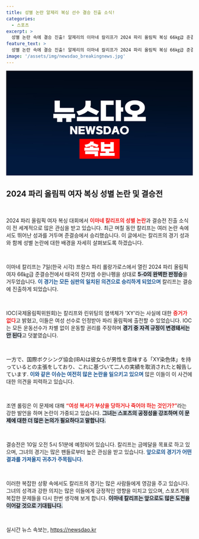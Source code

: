```yaml
---
title: 성별 논란 알제리 복싱 선수 결승 진출 소식!
categories:
  - 스포츠
excerpt: >
  성별 논란 속에 결승 진출! 알제리의 이마네 칼리프가 2024 파리 올림픽 복싱 66㎏급 준결승에서 압도적 승리를 거두며 금메달에 도전합니다. 과연 그녀의 성과는 어떤 의미를 가질까요? 클릭해 더 알아보세요!
feature_text: >
  성별 논란 속에 결승 진출! 알제리의 이마네 칼리프가 2024 파리 올림픽 복싱 66㎏급 준결승에서 압도적 승리를 거두며 금메달에 도전합니다. 과연 그녀의 성과는 어떤 의미를 가질까요? 클릭해 더 알아보세요!
image: '/assets/img/newsdao_breakingnews.jpg'
---
```


<p><img src="/assets/img/newsdao_breakingnews.jpg" alt="ontimetimes 속보" /></p>

<h2 data-ke-size="size26">2024 파리 올림픽 여자 복싱 성별 논란 및 결승전</h2>

<p data-ke-size="size16">&nbsp;</p>

<p>2024 파리 올림픽 여자 복싱 대회에서 <b><span style="color: #ee2323;">이마네 칼리프의 성별 논란</span></b>과 결승전 진출 소식이 전 세계적으로 많은 관심을 받고 있습니다. 최근 며칠 동안 칼리프는 여러 논란 속에서도 뛰어난 성과를 거두며 준결승에서 승리했습니다. 이 글에서는 칼리프의 경기 성과와 함께 성별 논란에 대한 배경을 자세히 살펴보도록 하겠습니다. </p>

<p data-ke-size="size16">&nbsp;</p>

<p>이마네 칼리프는 7일(한국 시각) 프랑스 파리 롤랑가로스에서 열린 2024 파리 올림픽 여자 66㎏급 준결승전에서 태국의 잔자엠 수완나펭을 상대로 <b><span style="background-color: #21538527;">5-0의 완벽한 판정승</span></b>을 거두었습니다. <b><span style="color: #1a5490;">이 경기는 모든 심판의 일치된 의견으로 승리하게 되었으며</span></b> 칼리프는 결승에 진출하게 되었습니다.</p>

<p data-ke-size="size16">&nbsp;</p>

<p>IOC(국제올림픽위원회)는 칼리프와 린위팅의 염색체가 'XY'라는 사실에 대한 <b><span style="color: #ee2323;">증거가 없다</span></b>고 밝혔고, 이들은 여성 선수로 인정받아 파리 올림픽에 출전할 수 있었습니다. IOC는 모든 운동선수가 차별 없이 운동할 권리를 주장하며 <b><span style="background-color: #21538527;">경기 중 자격 규정이 변경돼서는 안 된다</span></b>고 덧붙였습니다.</p>

<p data-ke-size="size16">&nbsp;</p>

<p>一方で、国際ボクシング協会(IBA)は彼女らが男性を意味する「XY染色体」を持っているとの主張をしており、これに基づいて二人の実績を取消されたと報告しています. <b><span style="color: #1a5490;">이와 같은 이슈는 여전히 많은 논란을 일으키고 있으며</span></b> 많은 이들이 이 사건에 대한 의견을 피력하고 있습니다.</p>

<p data-ke-size="size16">&nbsp;</p>

<p>조앤 롤링은 이 문제에 대해 <b><span style="color: #ee2323;">“여성 복서가 부상을 당하거나 죽어야 하는 것인가?”</span></b>라는 강한 발언을 하며 논란이 가중되고 있습니다. <b><span style="background-color: #21538527;">그녀는 스포츠의 공정성을 강조하며 이 문제에 대한 더 많은 논의가 필요하다고 말합니다.</span></b></p>

<p data-ke-size="size16">&nbsp;</p>

<p>결승전은 10일 오전 5시 51분에 예정되어 있습니다. 칼리프는 금메달을 목표로 하고 있으며, 그녀의 경기는 많은 팬들로부터 높은 관심을 받고 있습니다. <b><span style="color: #1a5490;">앞으로의 경기가 어떤 결과를 가져올지 귀추가 주목됩니다.</span></b></p>

<p data-ke-size="size16">&nbsp;</p>

<p>이러한 복잡한 상황 속에서도 칼리프의 경기는 많은 사람들에게 영감을 주고 있습니다. 그녀의 성격과 강한 의지는 많은 이들에게 긍정적인 영향을 미치고 있으며, 스포츠계의 복잡한 문제들을 다시 한번 생각해 보게 합니다. <b><span style="background-color: #21538527;">이마네 칼리프는 앞으로도 많은 도전을 이어갈 것으로 기대됩니다.</span></b></p>

<p data-ke-size="size16">&nbsp;</p>
실시간 뉴스 속보는, <a href="https://newsdao.kr" rel="dofollow">https://newsdao.kr</a>


